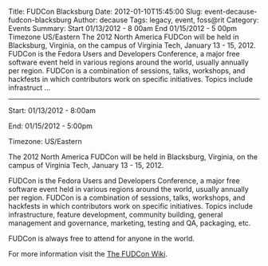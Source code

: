 Title: FUDCon Blacksburg
Date: 2012-01-10T15:45:00
Slug: event-decause-fudcon-blacksburg
Author: decause
Tags: legacy, event, foss@rit
Category: Events
Summary: Start  01/13/2012 - 8 00am  End  01/15/2012 - 5 00pm  Timezone  US/Eastern  The 2012 North America FUDCon will be held in Blacksburg, Virginia, on the campus of Virginia Tech, January 13 - 15, 2012.  FUDCon is the Fedora Users and Developers Conference, a major free software event held in various regions around the world, usually annually per region. FUDCon is a combination of sessions, talks, workshops, and hackfests in which contributors work on specific initiatives. Topics include infrastruct ... 

---
Start: 01/13/2012 - 8:00am

End: 01/15/2012 - 5:00pm

Timezone: US/Eastern

The 2012 North America FUDCon will be held in Blacksburg, Virginia, on the
campus of Virginia Tech, January 13 - 15, 2012.

FUDCon is the Fedora Users and Developers Conference, a major free software
event held in various regions around the world, usually annually per region.
FUDCon is a combination of sessions, talks, workshops, and hackfests in which
contributors work on specific initiatives. Topics include infrastructure,
feature development, community building, general management and governance,
marketing, testing and QA, packaging, etc.

FUDCon is always free to attend for anyone in the world.

For more information visit the [The FUDCon
Wiki](https://fedoraproject.org/wiki/FUDCon:Blacksburg_2012).

